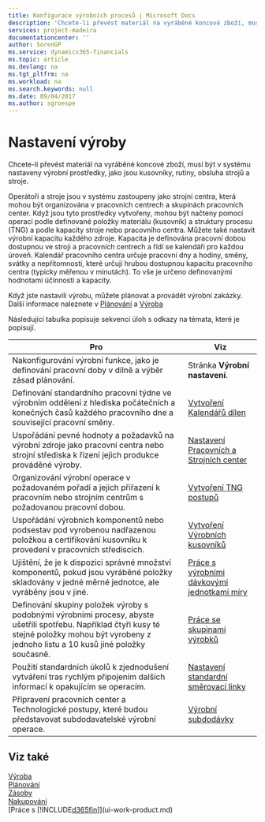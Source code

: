 ```yaml
---
title: Konfigurace výrobních procesů | Microsoft Docs
description: 'Chcete-li převést materiál na vyráběné koncové zboží, musí být v systému nastaveny výrobní prostředky, jako jsou kusovníky, rutiny, obsluha strojů a stroje.'
services: project-madeira
documentationcenter: ''
author: SorenGP
ms.service: dynamics365-financials
ms.topic: article
ms.devlang: na
ms.tgt_pltfrm: na
ms.workload: na
ms.search.keywords: null
ms.date: 09/04/2017
ms.author: sgroespe
---
```

# <a name="setting-up-manufacturing"></a>Nastavení výroby
Chcete-li převést materiál na vyráběné koncové zboží, musí být v systému nastaveny výrobní prostředky, jako jsou kusovníky, rutiny, obsluha strojů a stroje.

Operátoři a stroje jsou v systému zastoupeny jako strojní centra, která mohou být organizována v pracovních centrech a skupinách pracovních center. Když jsou tyto prostředky vytvořeny, mohou být načteny pomocí operací podle definované položky materiálu (kusovník) a struktury procesu (TNG) a podle kapacity stroje nebo pracovního centra. Můžete také nastavit výrobní kapacitu každého zdroje. Kapacita je definována pracovní dobou dostupnou ve stroji a pracovních centrech a řídí se kalendáři pro každou úroveň. Kalendář pracovního centra určuje pracovní dny a hodiny, směny, svátky a nepřítomnosti, které určují hrubou dostupnou kapacitu pracovního centra (typicky měřenou v minutách). To vše je určeno definovanými hodnotami účinnosti a kapacity.  

Když jste nastavili výrobu, můžete plánovat a provádět výrobní zakázky. Další informace naleznete v [Plánování](production-planning.md) a [Výroba](production-manage-manufacturing.md)  

 Následující tabulka popisuje sekvenci úloh s odkazy na témata, které je popisují.   

|**Pro**|**Viz**|  
|------------|-------------|  
|Nakonfigurování výrobní funkce, jako je definování pracovní doby v dílně a výběr zásad plánování.|Stránka **Výrobní nastavení**.|  
|Definování standardního pracovní týdne ve výrobním oddělení z hlediska počátečních a konečných časů každého pracovního dne a související pracovní směny.|[Vytvoření Kalendářů dílen](production-how-to-create-work-center-calendars.md)|  
|Uspořádání pevné hodnoty a požadavků na výrobní zdroje jako pracovní centra nebo strojní střediska k řízení jejich produkce prováděné výroby.|[Nastavení Pracovních a Strojních center](production-how-to-set-up-work-and-machine-centers.md)|
|Organizování výrobní operace v požadovaném pořadí a jejich přiřazení k pracovním nebo strojním centrům s požadovanou pracovní dobou.|[Vytvoření TNG postupů](production-how-to-create-routings.md)|
|Uspořádání výrobních komponentů nebo podsestav pod vyrobenou nadřazenou položkou a certifikování kusovníku k provedení v pracovních střediscích.|[Vytvoření Výrobních kusovníků](production-how-to-create-production-boms.md)|
|Ujištění, že je k dispozici správné množství komponentů, pokud jsou vyráběné položky skladovány v jedné měrné jednotce, ale vyráběny jsou v jiné.|[Práce s výrobními dávkovými jednotkami míry](production-how-to-use-the-manufacturing-batch-unit-of-measure.md)|  
|Definování skupiny položek výroby s podobnými výrobními procesy, abyste ušetřili spotřebu. Například čtyři kusy té stejné položky mohou být vyrobeny z jednoho listu a 10 kusů jiné položky současně.|[Práce se skupinami výrobků](production-how-work-family.md)|
|Použití standardních úkolů k zjednodušení vytváření tras rychlým připojením dalších informací k opakujícím se operacím.|[Nastavení standardní směrovací linky](production-how-set-up-standard-routing-lines.md)|  
|Připravení pracovních center a Technologické postupy, které budou představovat subdodavatelské výrobní operace.|[Výrobní subdodávky](production-how-to-subcontract-manufacturing.md)|  

## <a name="see-also"></a>Viz také
[Výroba](production-manage-manufacturing.md)    
[Plánování](production-planning.md)   
[Zásoby](inventory-manage-inventory.md)  
[Nakupování](purchasing-manage-purchasing.md)  
[Práce s [!INCLUDE[d365fin](includes/d365fin_md.md)]](ui-work-product.md)
